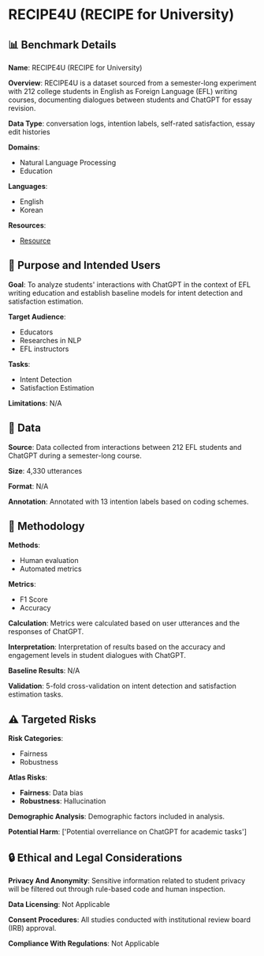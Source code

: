 # RECIPE4U (RECIPE for University)

## 📊 Benchmark Details

**Name**: RECIPE4U (RECIPE for University)

**Overview**: RECIPE4U is a dataset sourced from a semester-long experiment with 212 college students in English as Foreign Language (EFL) writing courses, documenting dialogues between students and ChatGPT for essay revision.

**Data Type**: conversation logs, intention labels, self-rated satisfaction, essay edit histories

**Domains**:
- Natural Language Processing
- Education

**Languages**:
- English
- Korean

**Resources**:
- [Resource](https://zeunie.github.io/RECIPE4U/)

## 🎯 Purpose and Intended Users

**Goal**: To analyze students' interactions with ChatGPT in the context of EFL writing education and establish baseline models for intent detection and satisfaction estimation.

**Target Audience**:
- Educators
- Researches in NLP
- EFL instructors

**Tasks**:
- Intent Detection
- Satisfaction Estimation

**Limitations**: N/A

## 💾 Data

**Source**: Data collected from interactions between 212 EFL students and ChatGPT during a semester-long course.

**Size**: 4,330 utterances

**Format**: N/A

**Annotation**: Annotated with 13 intention labels based on coding schemes.

## 🔬 Methodology

**Methods**:
- Human evaluation
- Automated metrics

**Metrics**:
- F1 Score
- Accuracy

**Calculation**: Metrics were calculated based on user utterances and the responses of ChatGPT.

**Interpretation**: Interpretation of results based on the accuracy and engagement levels in student dialogues with ChatGPT.

**Baseline Results**: N/A

**Validation**: 5-fold cross-validation on intent detection and satisfaction estimation tasks.

## ⚠️ Targeted Risks

**Risk Categories**:
- Fairness
- Robustness

**Atlas Risks**:
- **Fairness**: Data bias
- **Robustness**: Hallucination

**Demographic Analysis**: Demographic factors included in analysis.

**Potential Harm**: ['Potential overreliance on ChatGPT for academic tasks']

## 🔒 Ethical and Legal Considerations

**Privacy And Anonymity**: Sensitive information related to student privacy will be filtered out through rule-based code and human inspection.

**Data Licensing**: Not Applicable

**Consent Procedures**: All studies conducted with institutional review board (IRB) approval.

**Compliance With Regulations**: Not Applicable
